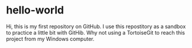 # hello-world
Hi, this is my first repository on GitHub. I use this repostitory as a sandbox to practice a little bit with GitHib.
Why not using a TortoiseGit to reach this project from my Windows computer.
